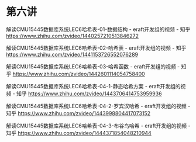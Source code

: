 # 第六讲

解读CMU15445数据库系统LEC6哈希表-01-数据结构 - eraft开发组的视频 - 知乎
https://www.zhihu.com/zvideo/1440257210513846272

解读CMU15445数据库系统LEC6哈希表-02-哈希表 - eraft开发组的视频 - 知乎
https://www.zhihu.com/zvideo/1441153726552076289

解读CMU15445数据库系统LEC6哈希表-03-哈希函数 - eraft开发组的视频 - 知乎
https://www.zhihu.com/zvideo/1442601114054758400

解读CMU15445数据库系统LEC6哈希表-04-1-静态哈希方案 - eraft开发组的视频 - 知乎
https://www.zhihu.com/zvideo/1443706414753959936

解读CMU15445数据库系统LEC6哈希表-04-2-罗宾汉哈希 - eraft开发组的视频 - 知乎
https://www.zhihu.com/zvideo/1443998804417073152

解读CMU15445数据库系统LEC6哈希表-04-3-布谷鸟哈希 - eraft开发组的视频 - 知乎
https://www.zhihu.com/zvideo/1444371854048210944

